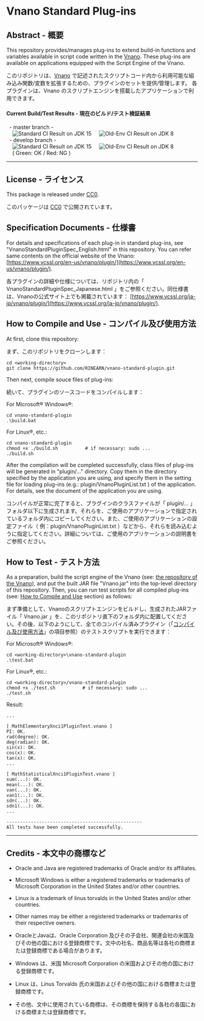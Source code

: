 # Vnano Standard Plug-ins


## Abstract - 概要

This repository provides/manages plug-ins to extend build-in functions and variables available in script code written in the [Vnano](https://www.vcssl.org/en-us/vnano/). These plug-ins are available on applications equipped with the Script Engine of the Vnano.

このリポジトリは、[Vnano](https://www.vcssl.org/en-us/vnano/) で記述されたスクリプトコード内から利用可能な組み込み関数/変数を拡張するための、プラグインのセットを提供/管理します。
各プラグインは、Vnano のスクリプトエンジンを搭載したアプリケーションで利用できます。


#### Current Build/Test Results - 現在のビルド/テスト検証結果

&nbsp;&nbsp;- master branch -
<br />
&nbsp;&nbsp;&nbsp;&nbsp;<img src="https://github.com/RINEARN/vnano-standard-plugin/workflows/Standard%20Build%2FTest%20CI/badge.svg?branch=master" alt="Standard CI Result" /> on JDK 15
&nbsp;&nbsp;&nbsp;&nbsp;<img src="https://github.com/RINEARN/vnano-standard-plugin/workflows/Old-Env%20Build%2FTest%20CI/badge.svg?branch=master" alt="Old-Env CI Result" /> on JDK 8
&nbsp;&nbsp;
<br />
&nbsp;&nbsp;- develop branch -
<br />
&nbsp;&nbsp;&nbsp;&nbsp;<img src="https://github.com/RINEARN/vnano-standard-plugin/workflows/Standard%20Build%2FTest%20CI/badge.svg?branch=develop" alt="Standard CI Result" /> on JDK 15
&nbsp;&nbsp;&nbsp;&nbsp;<img src="https://github.com/RINEARN/vnano-standard-plugin/workflows/Old-Env%20Build%2FTest%20CI/badge.svg?branch=develop" alt="Old-Env CI Result" /> on JDK 8
&nbsp;&nbsp;
<br />
&nbsp;&nbsp;&nbsp;&nbsp;( Green: OK / Red: NG )

<hr />

## License - ライセンス

This package is released under [CC0](https://creativecommons.org/publicdomain/zero/1.0/deed).

このパッケージは [CC0](https://creativecommons.org/publicdomain/zero/1.0/deed.ja) で公開されています。


## Specification Documents - 仕様書

For details and specifications of each plug-in in standard plug-ins, see "VnanoStandardPluginSpec_English.html" in this repository. 
You can refer same contents on the official website of the Vnano: 
[https://www.vcssl.org/en-us/vnano/plugin/](https://www.vcssl.org/en-us/vnano/plugin/).

各プラグインの詳細や仕様については、リポジトリ内の「 VnanoStandardPluginSpec_Japanese.html 」をご参照ください。同仕様書は、Vnanoの公式サイト上でも掲載されています： 
[https://www.vcssl.org/ja-jp/vnano/plugin/](https://www.vcssl.org/ja-jp/vnano/plugin/).


<a id="how-to-compile-and-use"></a>
## How to Compile and Use - コンパイル及び使用方法

At first, clone this repository:

まず、このリポジトリをクローンします：

    cd <working-directory>
    git clone https://github.com/RINEARN/vnano-standard-plugin.git

Then next, compile souce files of plug-ins:

続いて、プラグインのソースコードをコンパイルします：

For Microsoft&reg; Windows&reg;:

    cd vnano-standard-plugin
    .\build.bat

For Linux&reg;, etc.:

    cd vnano-standard-plugin
    chmod +x ./build.sh          # if necessary: sudo ...
    ./build.sh

After the compilation will be completed successfully, class files of plug-ins will be generated in "plugin/..." directory. Copy them in the directory specified by the application you are using, 
and specify them in the setting file for loading plug-ins (e.g.: plugin/VnanoPluginList.txt ) of the application.
For details, see the document of the application you are using.

コンパイルが正常に完了すると、プラグインのクラスファイルが「 plugin/... 」フォルダ以下に生成されます。それらを、ご使用のアプリケーションで指定されているフォルダ内にコピーしてください。また、ご使用のアプリケーションの設定ファイル（ 例：plugin/VnanoPluginList.txt ）などから、それらを読み込むように指定してください。詳細については、ご使用のアプリケーションの説明書をご参照ください。


## How to Test - テスト方法

As a preparation, build the script engine of the Vnano (see: <a href="https://github.com/RINEARN/vnano">the repository of the Vnano</a>), and put the built JAR file "Vnano.jar" into the top-level directory of this repository.
Then, you can run test scripts for all compiled plug-ins (see: <a href="#how-to-compile-and-use">How to Compile and Use</a> section) as follows:

まず準備として、Vnanoのスクリプトエンジンをビルドし、生成されたJARファイル「 Vnano.jar 」を、このリポジトリ直下のフォルダ内に配置してください。その後、以下のようにして、全てのコンパイル済みプラグイン（「<a href="#how-to-compile-and-use">コンパイル及び使用方法</a>」の項目参照）のテストスクリプトを実行できます：

For Microsoft&reg; Windows&reg;:

    cd <working-directory>\vnano-standard-plugin
    .\test.bat

For Linux&reg;, etc.:

    cd <working-directory>/vnano-standard-plugin
    chmod +x ./test.sh          # if necessary: sudo ...
    ./test.sh

Result:

    ...

    [ MathElementaryXnci1PluginTest.vnano ]
    PI: OK.
    rad(degree): OK.
    deg(radian): OK.
    sin(x): OK.
    cos(x): OK.
    tan(x): OK.
    ...

    [ MathStatisticalXnci1PluginTest.vnano ]
    sum(...): OK.
    mean(...): OK.
    van(...): OK.
    van1(...): OK.
    sdn(...): OK.
    sdn1(...): OK.
    ...

    --------------------------------------------------
    All tests have been completed successfully.
  


---

## Credits - 本文中の商標など

- Oracle and Java are registered trademarks of Oracle and/or its affiliates. 

- Microsoft Windows is either a registered trademarks or trademarks of Microsoft Corporation in the United States and/or other countries. 

- Linux is a trademark of linus torvalds in the United States and/or other countries. 

- Other names may be either a registered trademarks or trademarks of their respective owners. 

- OracleとJavaは、Oracle Corporation 及びその子会社、関連会社の米国及びその他の国における登録商標です。文中の社名、商品名等は各社の商標または登録商標である場合があります。

- Windows は、米国 Microsoft Corporation の米国およびその他の国における登録商標です。

- Linux は、Linus Torvalds 氏の米国およびその他の国における商標または登録商標です。 

- その他、文中に使用されている商標は、その商標を保持する各社の各国における商標または登録商標です。

